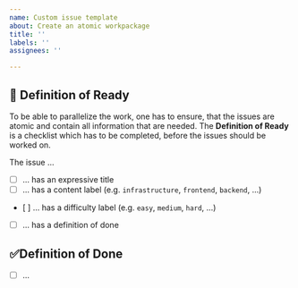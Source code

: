 ```yaml
---
name: Custom issue template
about: Create an atomic workpackage
title: ''
labels: ''
assignees: ''

---
```


## 🚧 Definition of Ready
To be able to parallelize the work, one has to ensure, that the issues are atomic and contain all information that are needed. The **Definition of Ready** is a checklist which has to be completed, before the issues should be worked on.

The issue ...

- [ ] ... has an expressive title
- [ ] ... has a content label (e.g. `infrastructure`, `frontend`, `backend`, ...)
- [ ] ... has a difficulty label (e.g. `easy`, `medium`, `hard`, ...)
- [ ] ... has a definition of done

## ✅Definition of Done 
- [ ] ...
